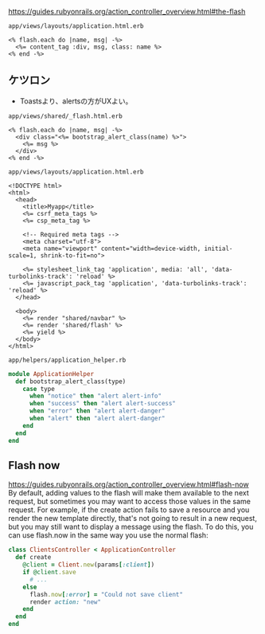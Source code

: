 https://guides.rubyonrails.org/action_controller_overview.html#the-flash


`app/views/layouts/application.html.erb`
```erb
<% flash.each do |name, msg| -%>
  <%= content_tag :div, msg, class: name %>
<% end -%>
```

## ケツロン
- Toastsより、alertsの方がUXよい。

`app/views/shared/_flash.html.erb`
```erb
<% flash.each do |name, msg| -%>
  <div class="<%= bootstrap_alert_class(name) %>">
    <%= msg %>
  </div>
<% end -%>
```

`app/views/layouts/application.html.erb`
```erb hl_lines="18"
<!DOCTYPE html>
<html>
  <head>
    <title>Myapp</title>
    <%= csrf_meta_tags %>
    <%= csp_meta_tag %>

    <!-- Required meta tags -->
    <meta charset="utf-8">
    <meta name="viewport" content="width=device-width, initial-scale=1, shrink-to-fit=no">

    <%= stylesheet_link_tag 'application', media: 'all', 'data-turbolinks-track': 'reload' %>
    <%= javascript_pack_tag 'application', 'data-turbolinks-track': 'reload' %>
  </head>

  <body>
    <%= render "shared/navbar" %>
    <%= render 'shared/flash' %>
    <%= yield %>
  </body>
</html>
```

`app/helpers/application_helper.rb`
```ruby
module ApplicationHelper
  def bootstrap_alert_class(type)
    case type
      when "notice" then "alert alert-info"
      when "success" then "alert alert-success"
      when "error" then "alert alert-danger"
      when "alert" then "alert alert-danger"
    end
  end
end
```


## Flash now
https://guides.rubyonrails.org/action_controller_overview.html#flash-now
By default, adding values to the flash will make them available to the next request, but sometimes you may want to access those values in the same request. For example, if the create action fails to save a resource and you render the new template directly, that's not going to result in a new request, but you may still want to display a message using the flash. To do this, you can use flash.now in the same way you use the normal flash:

```ruby
class ClientsController < ApplicationController
  def create
    @client = Client.new(params[:client])
    if @client.save
      # ...
    else
      flash.now[:error] = "Could not save client"
      render action: "new"
    end
  end
end
```
